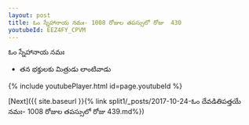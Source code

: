 ```yaml
---
layout: post
title: ఓం స్నేహానాయ నమః- 1008 రోజుల తపస్సులో రోజు  430
youtubeId: EEZ4FY_CPVM
---
```

 
 
 ఓం స్నేహానాయ నమః  
 
 -  తన భక్తులకు మిత్రుడు లాంటివాడు 
 
  
 
  
 
 
 
 
 
 


{% include youtubePlayer.html id=page.youtubeId %}
 
[Next]({{ site.baseurl }}{% link  split1/_posts/2017-10-24-ఓం దేవడితిపత్తయే నమః- 1008 రోజుల తపస్సులో రోజు  439.md%})
 
